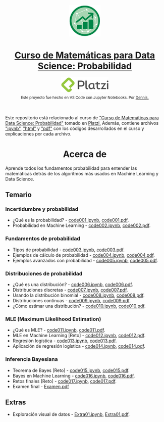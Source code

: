 <p align="center"><a href="https://platzi.com/cursos/ds-probabilidad/"><img src="codes/images/logo.png" alt="MarkText" width="100" height="100"></p>

<h1 align="center"><a href="https://platzi.com/cursos/ds-probabilidad/">Curso de Matemáticas para Data Science: Probabilidad</a></h1>

<div align="center">
  <a href="https://platzi.com">
    <img src="codes/images/platzi.png" width="150" height="47" alt="Platzi">
  </a>
</div>

<div align="center">
  <sub>Este proyecto fue hecho en VS Code con Jupyter Notebooks. Por
    <a href="https://github.com/DensLopez">Dennis.</a>
  </sub>
</div>
<br />
<br />

Este repositorio está relacionado al curso de <a href="https://platzi.com/cursos/ds-probabilidad/">"Curso de Matemáticas para Data Science: Probabilidad"</a> tomado en <a href="https://platzi.com">Platzi.</a> Además, contiene archivos ["ipynb"](codes), ["html"](codes/html/) y ["pdf"](codes/pdfs/) con los códigos desarrollados en el curso y explicaciones por cada archivo.
<br />

<h1 align="center">Acerca de </h1>
Aprende todos los fundamentos probabilidad para entender las matemáticas detrás de los algoritmos más usados en Machine Learning y Data Science.

<br />

## Temario

### Incertidumbre y probabilidad

- ¿Qué es la probabilidad? - [code001.ipynb](codes/code001.ipynb), [code001.pdf](codes/pdfs/code001.pdf).
- Probabilidad en Machine Learning - [code002.ipynb](codes/code002.ipynb), [code002.pdf](codes/pdfs/code002.pdf).

### Fundamentos de probabilidad

- Tipos de probabilidad - [code003.ipynb](codes/code003.ipynb), [code003.pdf](codes/pdfs/code003.pdf).
- Ejemplos de cálculo de probabilidad - [code004.ipynb](codes/code004.ipynb), [code004.pdf](codes/pdfs/code004.pdf).
- Ejemplos avanzados con probabilidad - [code005.ipynb](codes/code005.ipynb), [code005.pdf](codes/pdfs/code005.pdf).

### Distribuciones de probabilidad

- ¿Qué es una distribución? - [code006.ipynb](codes/code006.ipynb), [code006.pdf](codes/pdfs/code006.pdf).
- Distribuciones discretas - [code007.ipynb](codes/code007.ipynb), [code007.pdf](codes/pdfs/code007.pdf).
- Usando la distribución binomial - [code008.ipynb](codes/code008.ipynb), [code008.pdf](codes/pdfs/code008.pdf).
- Distribuciones continuas - [code009.ipynb](codes/code009.ipynb), [code009.pdf](codes/pdfs/code009.pdf).
- ¿Cómo estimar una distribución? - [code010.ipynb](codes/code010.ipynb), [code010.pdf](codes/pdfs/code010.pdf).

### MLE (Maximum Likelihood Estimation)

- ¿Qué es MLE? - [code011.ipynb](codes/code011.ipynb), [code011.pdf](codes/pdfs/code011.pdf).
- MLE en Machine Learning [Reto] - [code012.ipynb](codes/code012.ipynb), [code012.pdf](codes/pdfs/code012.pdf).
- Regresión logística - [code013.ipynb](codes/code013.ipynb), [code013.pdf](codes/pdfs/code013.pdf).
- Aplicación de regresión logística - [code014.ipynb](codes/code014.ipynb), [code014.pdf](codes/pdfs/code014.pdf).

### Inferencia Bayesiana

- Teorema de Bayes [Reto] - [code015.ipynb](codes/code015.ipynb), [code015.pdf](codes/pdfs/code015.pdf).
- Bayes en Machine Learning  - [code016.ipynb](codes/code016.ipynb), [code016.pdf](codes/pdfs/code016.pdf).
- Retos finales [Reto] - [code017.ipynb](codes/code017.ipynb), [code017.pdf](codes/pdfs/code017.pdf).
- Examen final - [Examen.pdf](codes/pdfs/Examen.pdf)

## Extras

- Exploración visual de datos - [Extra01.ipynb](codes/Extra01.ipynb), [Extra01.pdf](codes/pdfs/Extra01.pdf).
  
  <br />
